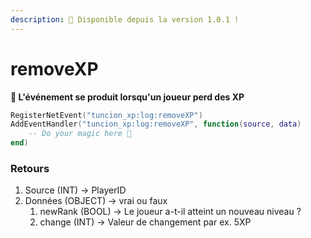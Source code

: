 ```yaml
---
description: 🔧 Disponible depuis la version 1.0.1 !
---
```


# removeXP

**📢 L'événement se produit lorsqu'un joueur perd des XP**

```lua
RegisterNetEvent("tuncion_xp:log:removeXP")
AddEventHandler("tuncion_xp:log:removeXP", function(source, data)
    -- Do your magic here 💫
end)
```

### Retours

1. Source <span className="color-blue">(INT)</span> <span className="color-orange">-> PlayerID</span>
2. Données <span className="color-blue">(OBJECT)</span> <span className="color-orange">-> vrai ou faux</span>
   1. newRank <span className="color-blue">(BOOL)</span> <span className="color-orange">-> Le joueur a-t-il atteint un nouveau niveau ?</span>
   2. change <span className="color-blue">(INT)</span> <span className="color-orange">-> Valeur de changement par ex. 5XP</span>